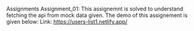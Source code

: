Assignments
Assignment_01: 
This assignemnt is solved to understand fetching the api from mock data given. The demo of this assignement is given below:
Link: https://users-list1.netlify.app/

